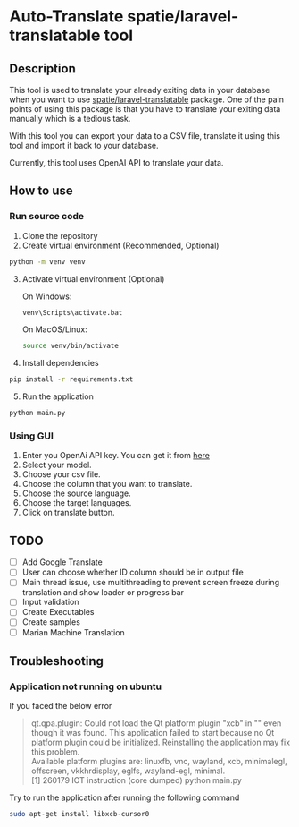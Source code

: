 # Auto-Translate spatie/laravel-translatable tool

## Description
This tool is used to translate your already exiting data in your database when you want to use [spatie/laravel-translatable](https://github.com/spatie/laravel-translatable) package.
One of the pain points of using this package is that you have to translate your exiting data manually which is a tedious task.

With this tool you can export your data to a CSV file, translate it using this tool and import it back to your database.

Currently, this tool uses OpenAI API to translate your data.

## How to use

### Run source code
1. Clone the repository
2. Create virtual environment (Recommended, Optional)
```bash
python -m venv venv
```

3. Activate virtual environment (Optional)

    On Windows:
    ```bash
    venv\Scripts\activate.bat
    ```
    On MacOS/Linux:
    ```bash
    source venv/bin/activate
    ```
4. Install dependencies
```bash
pip install -r requirements.txt
```
5. Run the application
```bash
python main.py
```

### Using GUI
1. Enter you OpenAi API key. You can get it from [here](https://platform.openai.com/docs/quickstart/account-setup)
2. Select your model.
3. Choose your csv file.
4. Choose the column that you want to translate.
5. Choose the source language.
6. Choose the target languages.
7. Click on translate button.

## TODO
- [ ] Add Google Translate
- [ ] User can choose whether ID column should be in output file
- [ ] Main thread issue, use multithreading to prevent screen freeze during translation and show loader or progress bar
- [ ] Input validation
- [ ] Create Executables
- [ ] Create samples
- [ ] Marian Machine Translation

## Troubleshooting
### Application not running on ubuntu
If you faced the below error
> qt.qpa.plugin: Could not load the Qt platform plugin "xcb" in "" even though it was found.
This application failed to start because no Qt platform plugin could be initialized. Reinstalling the application may fix this problem.  
> Available platform plugins are: linuxfb, vnc, wayland, xcb, minimalegl, offscreen, vkkhrdisplay, eglfs, wayland-egl, minimal.  
> [1]    260179 IOT instruction (core dumped)  python main.py


Try to run the application after running the following command
```bash
sudo apt-get install libxcb-cursor0
```
